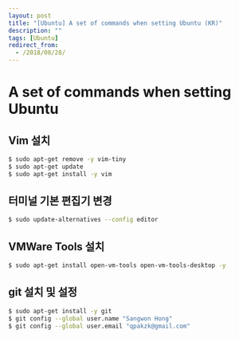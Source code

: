 ```yaml
---
layout: post
title: "[Ubuntu] A set of commands when setting Ubuntu (KR)"
description: ""
tags: [Ubuntu]
redirect_from:
  - /2018/08/28/
---
```


# A set of commands when setting Ubuntu

## Vim 설치

```sh
$ sudo apt-get remove -y vim-tiny
$ sudo apt-get update
$ sudo apt-get install -y vim
```

## 터미널 기본 편집기 변경

```sh
$ sudo update-alternatives --config editor
```

## VMWare Tools 설치

```sh
$ sudo apt-get install open-vm-tools open-vm-tools-desktop -y
```

## git 설치 및 설정

```sh
$ sudo apt-get install -y git
$ git config --global user.name "Sangwon Hong"
$ git config --global user.email "qpakzk@gmail.com"
```
